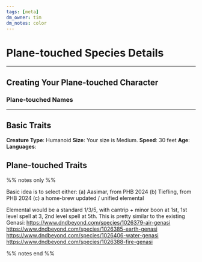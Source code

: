 ```yaml
---
tags: [meta]
dm_owner: tim
dm_notes: color
---
```


# Plane-touched Species Details


---
## Creating Your Plane-touched Character



### Plane-touched Names

---
## Basic Traits

**Creature Type**: Humanoid
**Size**: Your size is Medium.
**Speed**: 30 feet
**Age**:
**Languages**: 

##  Plane-touched Traits

%% notes only %%

Basic idea is to select either:
(a) Aasimar, from PHB 2024
(b) Tiefling, from PHB 2024
(c) a home-brew updated / unified elemental

Elemental would be a standard 1/3/5, with cantrip + minor boon at 1st, 1st level spell at 3, 2nd level spell at 5th. This is pretty similar to the existing Genasi:
https://www.dndbeyond.com/species/1026379-air-genasi
https://www.dndbeyond.com/species/1026385-earth-genasi
https://www.dndbeyond.com/species/1026406-water-genasi
https://www.dndbeyond.com/species/1026388-fire-genasi

%% notes end %%